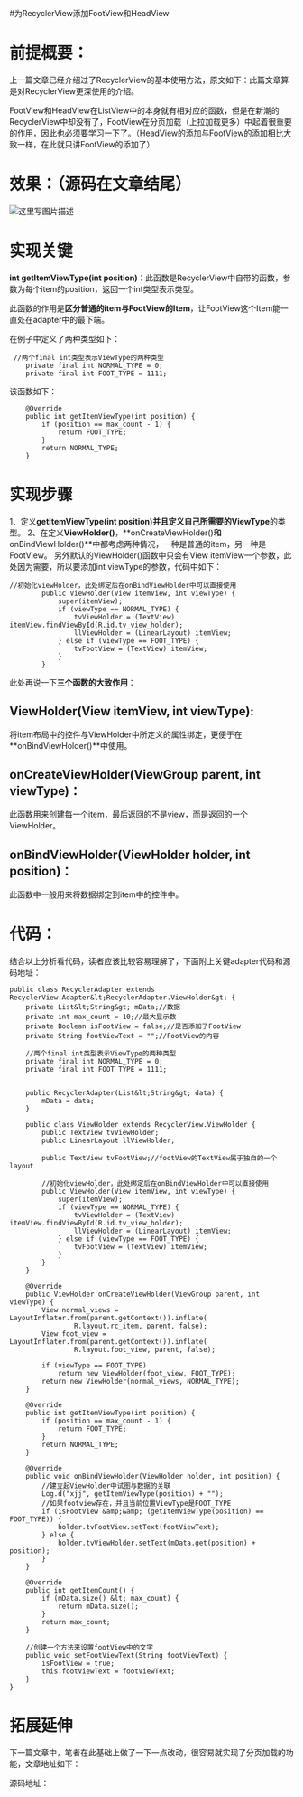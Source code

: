 #为RecyclerView添加FootView和HeadView
# 前提概要：

上一篇文章已经介绍过了RecyclerView的基本使用方法，原文如下：此篇文章算是对RecyclerView更深使用的介绍。

FootView和HeadView在ListView中的本身就有相对应的函数，但是在新潮的RecyclerView中却没有了，FootView在分页加载（上拉加载更多）中起着很重要的作用，因此也必须要学习一下了。（HeadView的添加与FootView的添加相比大致一样，在此就只讲FootView的添加了）

# 效果：（源码在文章结尾）

<img src="https://raw.githubusercontent.com/Double2hao/xujiajia_blog/main/img/1760.png" alt="这里写图片描述">

# 实现关键

**int getItemViewType(int position)**：此函数是RecyclerView中自带的函数，参数为每个item的position，返回一个int类型表示类型。

此函数的作用是**区分普通的item与FootView的Item**，让FootView这个Item能一直处在adapter中的最下端。

在例子中定义了两种类型如下：

```
 //两个final int类型表示ViewType的两种类型
    private final int NORMAL_TYPE = 0;
    private final int FOOT_TYPE = 1111;

```

该函数如下：

```
    @Override
    public int getItemViewType(int position) {
        if (position == max_count - 1) {
            return FOOT_TYPE;
        }
        return NORMAL_TYPE;
    }

```

# 实现步骤

1、定义**getItemViewType(int position)<strong>并且定义自己所需要的**ViewType</strong>的类型。 2、在定义**ViewHolder()**，**onCreateViewHolder()**和**onBindViewHolder()**中都考虑两种情况，一种是普通的item，另一种是FootView。 另外默认的ViewHolder()函数中只会有View itemView一个参数，此处因为需要，所以要添加int viewType的参数，代码中如下：

```
//初始化viewHolder，此处绑定后在onBindViewHolder中可以直接使用
        public ViewHolder(View itemView, int viewType) {
            super(itemView);
            if (viewType == NORMAL_TYPE) {
                tvViewHolder = (TextView) itemView.findViewById(R.id.tv_view_holder);
                llViewHolder = (LinearLayout) itemView;
            } else if (viewType == FOOT_TYPE) {
                tvFootView = (TextView) itemView;
            }
        }

```

此处再说一下**三个函数的大致作用**：

## ViewHolder(View itemView, int viewType):

将item布局中的控件与ViewHolder中所定义的属性绑定，更便于在**onBindViewHolder()**中使用。

## onCreateViewHolder(ViewGroup parent, int viewType)：

此函数用来创建每一个item，最后返回的不是view，而是返回的一个ViewHolder。

## onBindViewHolder(ViewHolder holder, int position)：

此函数中一般用来将数据绑定到item中的控件中。

# 代码：

结合以上分析看代码，读者应该比较容易理解了，下面附上关键adapter代码和源码地址：

```
public class RecyclerAdapter extends RecyclerView.Adapter&lt;RecyclerAdapter.ViewHolder&gt; {
    private List&lt;String&gt; mData;//数据
    private int max_count = 10;//最大显示数
    private Boolean isFootView = false;//是否添加了FootView
    private String footViewText = "";//FootView的内容

    //两个final int类型表示ViewType的两种类型
    private final int NORMAL_TYPE = 0;
    private final int FOOT_TYPE = 1111;


    public RecyclerAdapter(List&lt;String&gt; data) {
        mData = data;
    }

    public class ViewHolder extends RecyclerView.ViewHolder {
        public TextView tvViewHolder;
        public LinearLayout llViewHolder;

        public TextView tvFootView;//footView的TextView属于独自的一个layout

        //初始化viewHolder，此处绑定后在onBindViewHolder中可以直接使用
        public ViewHolder(View itemView, int viewType) {
            super(itemView);
            if (viewType == NORMAL_TYPE) {
                tvViewHolder = (TextView) itemView.findViewById(R.id.tv_view_holder);
                llViewHolder = (LinearLayout) itemView;
            } else if (viewType == FOOT_TYPE) {
                tvFootView = (TextView) itemView;
            }
        }
    }

    @Override
    public ViewHolder onCreateViewHolder(ViewGroup parent, int viewType) {
        View normal_views = LayoutInflater.from(parent.getContext()).inflate(
                R.layout.rc_item, parent, false);
        View foot_view = LayoutInflater.from(parent.getContext()).inflate(
                R.layout.foot_view, parent, false);

        if (viewType == FOOT_TYPE)
            return new ViewHolder(foot_view, FOOT_TYPE);
        return new ViewHolder(normal_views, NORMAL_TYPE);
    }

    @Override
    public int getItemViewType(int position) {
        if (position == max_count - 1) {
            return FOOT_TYPE;
        }
        return NORMAL_TYPE;
    }

    @Override
    public void onBindViewHolder(ViewHolder holder, int position) {
        //建立起ViewHolder中试图与数据的关联
        Log.d("xjj", getItemViewType(position) + "");
        //如果footview存在，并且当前位置ViewType是FOOT_TYPE
        if (isFootView &amp;&amp; (getItemViewType(position) == FOOT_TYPE)) {
            holder.tvFootView.setText(footViewText);
        } else {
            holder.tvViewHolder.setText(mData.get(position) + position);
        }
    }

    @Override
    public int getItemCount() {
        if (mData.size() &lt; max_count) {
            return mData.size();
        }
        return max_count;
    }

    //创建一个方法来设置footView中的文字
    public void setFootViewText(String footViewText) {
        isFootView = true;
        this.footViewText = footViewText;
    }
}

```

# 拓展延伸

下一篇文章中，笔者在此基础上做了一下一点改动，很容易就实现了分页加载的功能，文章地址如下： 

源码地址：